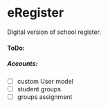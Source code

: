# eRegister

Digital version of school register.

#### ToDo:

##### Accounts:

- [ ] custom User model
- [ ] student groups
- [ ] groups assignment
